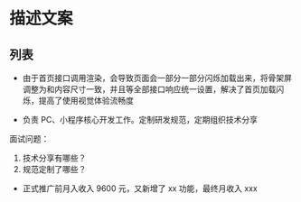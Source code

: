 # 描述文案

## 列表

- 由于首页接口调用渲染，会导致页面会一部分一部分闪烁加载出来，将骨架屏调整为和内容尺寸一致，并且等全部接口响应统一设置，解决了首页加载闪烁，提高了使用视觉体验流畅度

- 负责 PC、小程序核心开发工作。定制研发规范，定期组织技术分享

面试问题：

1. 技术分享有哪些？
2. 规范定制了哪些？

- 正式推广前月入收入 9600 元，又新增了 xx 功能，最终月收入 xxx
